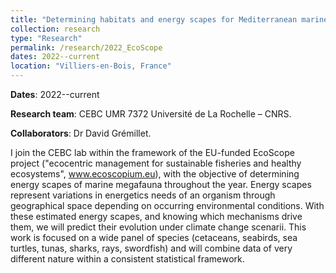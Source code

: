 ```yaml
---
title: "Determining habitats and energy scapes for Mediterranean marine megafauna"
collection: research
type: "Research"
permalink: /research/2022_EcoScope
dates: 2022--current
location: "Villiers-en-Bois, France"
---
```


**Dates**: 2022--current

**Research team**: CEBC UMR 7372 Université de La Rochelle – CNRS. 

**Collaborators**: Dr David Grémillet. 

I join the CEBC lab within the framework of the EU-funded EcoScope project ("ecocentric management for sustainable fisheries and healthy ecosystems", www.ecoscopium.eu), with the objective of determining energy scapes of marine megafauna throughout the year. Energy scapes represent variations in energetics needs of an organism through geographical space depending on occurring environmental conditions. With these estimated energy scapes, and knowing which mechanisms drive them, we will predict their evolution under climate change scenarii. This work is focused on a wide panel of species (cetaceans, seabirds, sea turtles, tunas, sharks, rays, swordfish) and will combine data of very different nature within a consistent statistical framework. 

